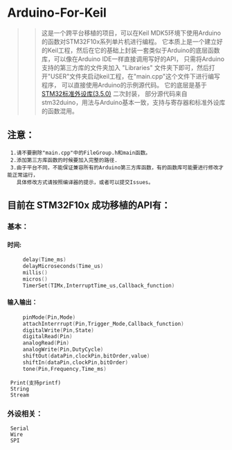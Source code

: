 # Arduino-For-Keil

>>这是一个跨平台移植的项目，可以在Keil MDK5环境下使用Arduino的函数对STM32F10x系列单片机进行编程。
它本质上是一个建立好的Keil工程，然后在它的基础上封装一套类似于Arduino的底层函数库，可以像在Arduino IDE一样直接调用写好的API，
只需将Arduino支持的第三方库的文件夹加入 "Libraries" 文件夹下即可，然后打开"USER"文件夹启动keil工程，在"main.cpp"这个文件下进行编写程序，
可以直接使用Arduino的示例源代码。
>>它的底层是基于 [STM32标准外设库(3.5.0)](https://keilpack.azureedge.net/pack/Keil.STM32F1xx_DFP.1.1.0.pack) 二次封装，
部分源代码来自 stm32duino，用法与Arduino基本一致，支持与寄存器和标准外设库的函数混用。

## 注意： 
     1.请不要删除"main.cpp"中的FileGroup.h和main函数。 
     2.添加第三方库函数的时候要加入完整的路径. 
     3.由于平台不同，不能保证兼容所有的Arduino第三方库函数，有的函数库可能要进行修改才能正常运行，
       具体修改方式请按照编译器的提示，或者可以提交Issues。 
       
## 目前在 STM32F10x 成功移植的API有： 
### 基本：
#### 时间:
```C
     delay(Time_ms)
     delayMicroseconds(Time_us)
     millis()
     micros()
     TimerSet(TIMx,InterruptTime_us,Callback_function)
```
#### 输入输出：
```C
     pinMode(Pin,Mode)
     attachInterrrupt(Pin,Trigger_Mode,Callback_function)
     digitalWrite(Pin,State)
     digitalRead(Pin)
     analogRead(Pin)
     analogWrite(Pin,DutyCycle)
     shiftOut(dataPin,clockPin,bitOrder,value)
     shiftIn(dataPin,clockPin,bitOrder)
     tone(Pin,Frequency,Time_ms)
```          
     Print(支持printf)
     String 
     Stream 
   
### 外设相关： 
     Serial
     Wire
     SPI
 
